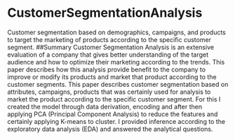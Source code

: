 # CustomerSegmentationAnalysis
Customer segmentation based on demographics, campaigns, and products to target the marketing of products according to the specific customer segment.
##Summary
Customer Segmentation Analysis is an extensive evaluation of a company that gives better understanding of the target audience and how to optimize their marketing according to the trends. This paper describes how this analysis provide benefit to the company to improve or modify its products and market that product according to the customer segments.
This paper describes customer segmentation based on attributes, campaigns, products that was certainly used for analysis to market the product according to the specific customer segment. For this I created the model through data derivation, encoding and after then applying PCA (Principal Component Analysis) to reduce the features and certainly applying K-means to cluster. I provided inference according to the exploratory data analysis (EDA) and answered the analytical questions.
